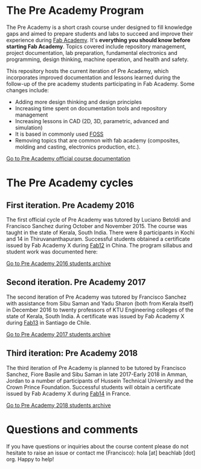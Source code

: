 # The Pre Academy Program

The Pre Academy is a short crash course under designed to fill knowledge gaps and aimed to prepare students and labs to succeed and improve their experience during [Fab Academy](http://fabacademy.org). It's **everything you should know before starting Fab Academy**. Topics covered include repository management, project documentation, lab preparation, fundamental electronics and programming, design thinking, machine operation, and health and safety.

This repository hosts the current iteration of Pre Academy, which incorporates improved documentation and lessons learned during the follow-up of the pre academy students participating in Fab Academy. Some changes include:
* Adding more design thinking and design principles
* Increasing time spent on documentation tools and repository management
* Increasing lessons in CAD (2D, 3D, parametric, advanced and simulation)
* It is based in commonly used [FOSS](https://en.wikipedia.org/wiki/Free_and_open-source_software)
* Removing topics that are common with fab academy (composites, molding and casting, electronics production, etc.).

[Go to Pre Academy official course documentation](summary.md)

# The Pre Academy cycles

## First iteration. Pre Academy 2016
The first official cycle of Pre Academy was tutored by Luciano Betoldi and Francisco Sanchez during October and November 2015. The course was taught in the state of Kerala, South India. There were 8 participants in Kochi and 14 in Thiruvananthapuram. Successful students obtained a certificate issued by Fab Academy X during [Fab12](http://fab12.fabevent.org) in China. The program sillabus and student work was documented here:

[Go to Pre Academy 2016 students archive](http://thebeachlab.github.io/)

## Second iteration. Pre Academy 2017
The second iteration of Pre Academy was tutored by Francisco Sanchez with assistance from Sibu Saman and Yadu Sharon (both from Kerala itself) in December 2016 to twenty professors of KTU Engineering colleges of the state of Kerala, South India. A certificate was issued by Fab Academy X during [Fab13](http://fab13.fabevent.org) in Santiago de Chile.

[Go to Pre Academy 2017 students archive](http://archive.fabacademy.org/fabacademyx/preacademy2017/)

## Third iteration: Pre Academy 2018
The third iteration of Pre Academy is planned to be tutored by Francisco Sanchez, Fiore Basile and Sibu Saman in late 2017-Early 2018 in Amman, Jordan to a number of participants of Hussein Technical University and the Crown Prince Foundation. Successful students will obtain a certificate issued by Fab Academy X during [Fab14](http://fab14.fabevent.org) in France.

[Go to Pre Academy 2018 students archive](http://preacademy.fabcloud.io/preacademy2018/)

# Questions and comments
If you have questions or inquiries about the course content please do not hesitate to raise an issue or contact me (Francisco): hola [at] beachlab [dot] org. Happy to help!
